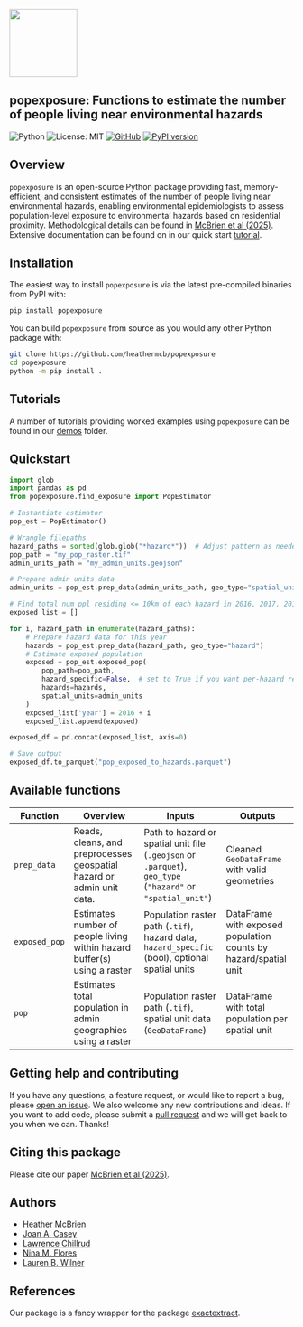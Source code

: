 <p align="left">
  <img src="writing/figs/modified-logo.png" alt="" width="120"/>
</p>

## popexposure: Functions to estimate the number of people living near environmental hazards

![Python](https://img.shields.io/badge/python-3.11-blue.svg)
![License: MIT](https://img.shields.io/badge/License-MIT-yellow.svg)
[![GitHub](https://img.shields.io/badge/GitHub-Repo-black?logo=github)](https://github.com/heathermcb/popexposure)
[![PyPI version](https://badge.fury.io/py/popexposure.svg)](https://badge.fury.io/py/popexposure)

## Overview

`popexposure` is an open-source Python package providing fast, memory-efficient, and consistent estimates of the number of people living near environmental hazards, enabling environmental epidemiologists to assess population-level exposure to environmental hazards based on residential proximity. Methodological details can be found in [McBrien et al (2025)](). Extensive documentation can be found on in our quick start [tutorial](https://github.com/heathermcb/popexposure/blob/main/demo/).

## Installation

The easiest way to install `popexposure` is via the latest pre-compiled binaries from PyPI with:

```bash
pip install popexposure
```

You can build `popexposure` from source as you would any other Python package with:

```bash
git clone https://github.com/heathermcb/popexposure
cd popexposure
python -m pip install .
```

## Tutorials

A number of tutorials providing worked examples using `popexposure` can be found in our [demos](https://github.com/heathermcb/Pop_Exp/tree/main/demo/demo) folder.

## Quickstart

```python
import glob
import pandas as pd
from popexposure.find_exposure import PopEstimator

# Instantiate estimator
pop_est = PopEstimator()

# Wrangle filepaths
hazard_paths = sorted(glob.glob("*hazard*"))  # Adjust pattern as needed
pop_path = "my_pop_raster.tif"
admin_units_path = "my_admin_units.geojson"

# Prepare admin units data
admin_units = pop_est.prep_data(admin_units_path, geo_type="spatial_unit")

# Find total num ppl residing <= 10km of each hazard in 2016, 2017, 2018
exposed_list = []

for i, hazard_path in enumerate(hazard_paths):
    # Prepare hazard data for this year
    hazards = pop_est.prep_data(hazard_path, geo_type="hazard")
    # Estimate exposed population
    exposed = pop_est.exposed_pop(
        pop_path=pop_path,
        hazard_specific=False,  # set to True if you want per-hazard results
        hazards=hazards,
        spatial_units=admin_units
    )
    exposed_list['year'] = 2016 + i
    exposed_list.append(exposed)

exposed_df = pd.concat(exposed_list, axis=0)

# Save output
exposed_df.to_parquet("pop_exposed_to_hazards.parquet")
```

## Available functions

| Function      | Overview                                                                 | Inputs                                                                                                      | Outputs                                                         |
| ------------- | ------------------------------------------------------------------------ | ----------------------------------------------------------------------------------------------------------- | --------------------------------------------------------------- |
| `prep_data`   | Reads, cleans, and preprocesses geospatial hazard or admin unit data.    | Path to hazard or spatial unit file (`.geojson` or `.parquet`), `geo_type` (`"hazard"` or `"spatial_unit"`) | Cleaned `GeoDataFrame` with valid geometries                    |
| `exposed_pop` | Estimates number of people living within hazard buffer(s) using a raster | Population raster path (`.tif`), hazard data, `hazard_specific` (bool), optional spatial units              | DataFrame with exposed population counts by hazard/spatial unit |
| `pop`         | Estimates total population in admin geographies using a raster           | Population raster path (`.tif`), spatial unit data (`GeoDataFrame`)                                         | DataFrame with total population per spatial unit                |

## Getting help and contributing

If you have any questions, a feature request, or would like to report a bug, please [open an issue](https://github.com/heathermcb/Pop_Exp/issues). We also welcome any new contributions and ideas. If you want to add code, please submit a [pull request](https://github.com/heathermcb/Pop_Exp/pulls) and we will get back to you when we can. Thanks!

## Citing this package

Please cite our paper [McBrien et al (2025)]().

## Authors

- [Heather McBrien](https://scholar.google.com/citations?user=0Hz3a1AAAAAJ&hl=en&oi=ao)
- [Joan A. Casey](https://scholar.google.com/citations?user=LjrwHBMAAAAJ&hl=en)
- [Lawrence Chillrud](https://scholar.google.com/citations?hl=en&user=HrSjGh0AAAAJ)
- [Nina M. Flores](https://scholar.google.com/citations?user=fkttN9UAAAAJ&hl=en&oi=ao)
- [Lauren B. Wilner](https://scholar.google.com/citations?user=rLX9LVYAAAAJ&hl=en&oi=ao)

## References

Our package is a fancy wrapper for the package [exactextract](https://pypi.org/project/exactextract/).

